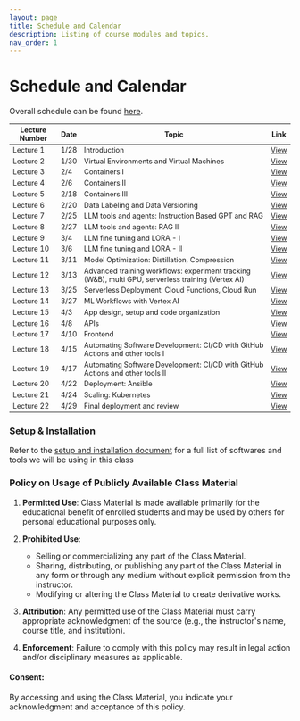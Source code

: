```yaml
---
layout: page
title: Schedule and Calendar
description: Listing of course modules and topics.
nav_order: 1
---
```


# Schedule and Calendar

Overall schedule can be found [here](https://docs.google.com/spreadsheets/d/e/2PACX-1vTbcn25ZbO8Q7hTe2gAPcAgkdBVWhzjll5WEN3nzQarXCDZl5Ujg-KdF_Lf2WW32w/pubhtml?gid=1824717664&single=true).
 <!-- and calendar [here](/assets/images/AC215Schedule.svg). -->
 

<style>
    table {
        font-size: 0.9em; /* Adjust the size as needed */
    }
</style>
 

| Lecture Number | Date  | Topic | Link |
| -------------- | ----- | ----- | ---- |
| Lecture 1      | 1/28  | Introduction | [View](https://drive.google.com/file/d/1A3rBefwwdzMtcGhD62haK87ZvHBxXjCl/view?usp=drivesdk) |
| Lecture 2      | 1/30  | Virtual Environments and Virtual Machines | [View](../assets/lectures/lecture2/L02_virtual_machines_virtual_environments.pdf) |
| Lecture 3      | 2/4   | Containers I | [View](../assets/lectures/lecture3/L03_containers_part1.pdf) |
| Lecture 4      | 2/6   | Containers II | [View](../assets/lectures/lecture4/L04_containers_part2.pdf) |
| Lecture 5      | 2/18  | Containers III | [View](../assets/lectures/lecture5/L05_container_workflow.pdf) |
| Lecture 6      | 2/20  | Data Labeling and Data Versioning | [View](../assets/lectures/lecture6/L06_data_labeling_data_version.pdf) |
| Lecture 7      | 2/25  | LLM tools and agents: Instruction Based GPT and RAG | [View](../assets/lectures/lecture7/L07-LLM1.pdf) |
| Lecture 8      | 2/27  | LLM tools and agents: RAG II | [View](../assets/lectures/lecture8/L08-LLM2.pdf) |
| Lecture 9      | 3/4   | LLM fine tuning and LORA - I | [View](../assets/lectures/lecture9/L09-FineTuning.pdf) |
| Lecture 10     | 3/6   | LLM fine tuning and LORA - II | [View](../assets/lectures/lecture9/L09-FineTuning.pdf) |
| Lecture 11     | 3/11  | Model Optimization: Distillation, Compression | [View](../assets/lectures/lecture11/L11_compression_techniques.pdf) |
| Lecture 12     | 3/13  | Advanced training workflows: experiment tracking (W&B), multi GPU, serverless training (Vertex AI) | [View](../assets/lectures/lecture12/L12_advanced_training.pdf) |
| Lecture 13     | 3/25  | Serverless Deployment: Cloud Functions, Cloud Run | [View](../assets/lectures/lecture13/L13_ml_cloud_function_cloud_run.pdf) |
| Lecture 14     | 3/27  | ML Workflows with Vertex AI | [View](../assets/lectures/lecture15/L15_vertex_ai_ml_workflow_management.pdf) |
| Lecture 15     | 4/3   | App design, setup and code organization | [View](../assets/lectures/lecture18/L18_app_development_implement.pdf) |
| Lecture 16     | 4/8   | APIs | [View](../assets/lectures/lecture18/L18_app_development_implement.pdf) |
| Lecture 17     | 4/10  | Frontend | [View](../assets/lectures/lecture18/L18_app_development_implement.pdf) |
| Lecture 18     | 4/15  | Automating Software Development: CI/CD with GitHub Actions and other tools I | [View](../assets/lectures/lecture16/L16_ContinuousIntegration.pdf) |
| Lecture 19     | 4/17  | Automating Software Development: CI/CD with GitHub Actions and other tools II | [View](../assets/lectures/lecture16/L16_ContinuousIntegration.pdf) |
| Lecture 20     | 4/22  | Deployment: Ansible | [View](../assets/lectures/lecture19/L19_ansible_operations.pdf) |
| Lecture 21     | 4/24  | Scaling: Kubernetes | [View](../assets/lectures/lecture20/L20_kubernetes_operations_scaling.pdf) |
| Lecture 22     | 4/29  | Final deployment and review | [View](../assets/lectures/lecture21/L21_operations_automation.pdf) |

</details>

 

### Setup & Installation

Refer to the [setup and installation document](https://docs.google.com/document/d/1ixys_vzy5msA1oqRc3-YDKxt-nhSSSv3at1z0qQk8-I/edit?usp=sharing) for a full list of softwares and tools we will be using in this class

### Policy on Usage of Publicly Available Class Material

1. **Permitted Use**: Class Material is made available primarily for the educational benefit of enrolled students and may be used by others for personal educational purposes only.

2. **Prohibited Use**: 
   - Selling or commercializing any part of the Class Material.
   - Sharing, distributing, or publishing any part of the Class Material in any form or through any medium without explicit permission from the instructor.
   - Modifying or altering the Class Material to create derivative works.

3. **Attribution**: Any permitted use of the Class Material must carry appropriate acknowledgment of the source (e.g., the instructor's name, course title, and institution).

4. **Enforcement**: Failure to comply with this policy may result in legal action and/or disciplinary measures as applicable.

#### Consent:

By accessing and using the Class Material, you indicate your acknowledgment and acceptance of this policy.

